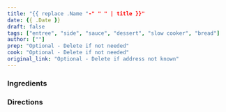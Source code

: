 ```yaml
---
title: "{{ replace .Name "-" " " | title }}"
date: {{ .Date }}
draft: false
tags: ["entree", "side", "sauce", "dessert", "slow cooker", "bread"]
author: [""]
prep: "Optional - Delete if not needed"
cook: "Optional - Delete if not needed"
original_link: "Optional - Delete if address not known"
---
```


### Ingredients

### Directions
